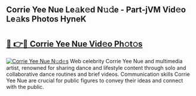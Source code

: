 ## Corrie Yee Nue Le𝚊k𝚎d N𝚞𝚍e - Part-jVM Vid𝚎o Le𝚊ks Photos HyneK

# <h2><a href="http://fb3oa2e.evod.top/?m=Corrie+Yee+Nue">🔗 👉🔴 Corrie Yee Nue Vid𝚎o Ph𝚘t𝚘s</a></h2>

[![Corrie Yee Nue N𝚞d𝚎s](https://i.imgur.com/8V9OHl7.gif)](http://fb3oa2e.evod.top/?m=Corrie+Yee+Nue)
Web celebrity Corrie Yee Nue and multimedia artist, renowned for sharing dance and lifestyle content through solo and collaborative dance routines and brief videos. Communication skills Corrie Yee Nue are crucial for public figures to convey their ideas and connect with the public. 
